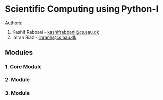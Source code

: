 # Scientific Computing using Python-I

Authors:
1. Kashif Rabbani - kashifrabbani@cs.aau.dk
2. Imran Riaz - imranh@cs.aau.dk


## Modules

### 1. Core Module

### 2. Module

### 3. Module


